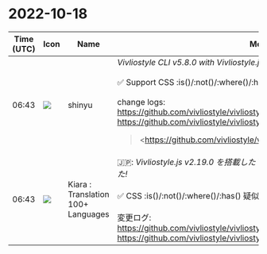 # 2022-10-18

|Time (UTC)|Icon|Name|Message|
|---|---|---|---|
|06:43|![](https://avatars.slack-edge.com/2018-04-27/354445776386_e258f5ed5ba887b08668_72.jpg)|shinyu|*Vivliostyle CLI v5.8.0 with Vivliostyle.js v2.19.0 Released!*<br><br>✅ Support CSS :is()/:not()/:where()/:has() pseudo-classes (Selectors Level 4)<br><br>change logs:<br><https://github.com/vivliostyle/vivliostyle.js/blob/master/CHANGELOG.md><br><https://github.com/vivliostyle/vivliostyle-cli/blob/main/CHANGELOG.md><br><blockquote><https://github.com/vivliostyle/vivliostyle.js/blob/master/CHANGELOG.md | CHANGELOG.md></blockquote><br><blockquote><https://github.com/vivliostyle/vivliostyle-cli/blob/main/CHANGELOG.md | CHANGELOG.md></blockquote>|
|06:43|![](https://avatars.slack-edge.com/2021-08-02/2324149410423_2aa7423c4133ecb9f168_72.png)|Kiara : Translation 100+ Languages|🇯🇵: *Vivliostyle.js v2.19.0 を搭載した Vivliostyle CLI v5.8.0 がリリースされました!*<br><br>✅ CSS :is()/:not()/:where()/:has() 疑似クラスをサポート (セレクターレベル 4)<br><br>変更ログ:<br><https://github.com/vivliostyle/vivliostyle.js/blob/master/CHANGELOG.md><br><https://github.com/vivliostyle/vivliostyle-cli/blob/main/CHANGELOG.md>|

